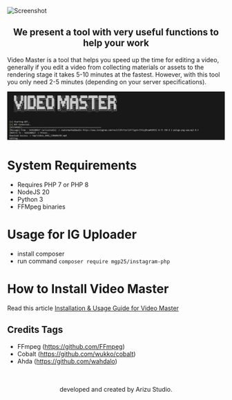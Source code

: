 ![Screenshot](https://arizu.id/blog/wp-content/uploads/2024/02/video-master.jpg)
<h2 align="center">We present a tool with very useful functions to help your work</h2>
Video Master is a tool that helps you speed up the time for editing a video, generally if you edit a video from collecting materials or assets to the rendering stage it takes 5-10 minutes at the fastest. However, with this tool you only need 2-5 minutes (depending on your server specifications).

![Screenshot](files/vdmaster.jpg)
# System Requirements
- Requires PHP 7 or PHP 8<br/>
- NodeJS 20<br/>
- Python 3<br/>
- FFMpeg binaries<br/>

# Usage for IG Uploader
- install composer
- run command ```composer require mgp25/instagram-php```

# How to Install Video Master
Read this article <a href="https://arizu.id/blog/video-master-bot-usage-guide/">Installation & Usage Guide for Video Master</a>

## Credits Tags
- FFmpeg (https://github.com/FFmpeg)<br/>
- Cobalt (https://github.com/wukko/cobalt)<br/>
- Ahda (https://github.com/wahdalo)<br/>
<br/><br/>
<center>
  developed and created by Arizu Studio.
</center>
